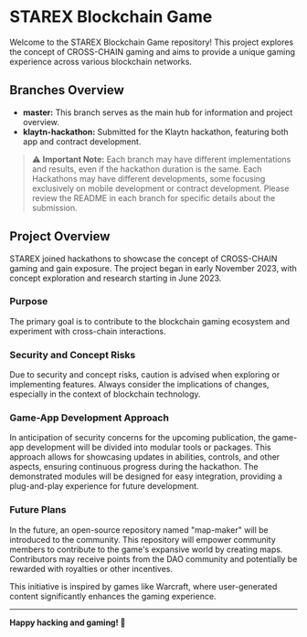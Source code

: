 # STAREX Blockchain Game

Welcome to the STAREX Blockchain Game repository! This project explores the concept of CROSS-CHAIN gaming and aims to provide a unique gaming experience across various blockchain networks.

## Branches Overview

- **master:** This branch serves as the main hub for information and project overview.
- **klaytn-hackathon:** Submitted for the Klaytn hackathon, featuring both app and contract development.

> ⚠️ **Important Note:** Each branch may have different implementations and results, even if the hackathon duration is the same. Each Hackathons may have different developments, some focusing exclusively on mobile development or contract development. Please review the README in each branch for specific details about the submission.

## Project Overview

STAREX joined hackathons to showcase the concept of CROSS-CHAIN gaming and gain exposure. The project began in early November 2023, with concept exploration and research starting in June 2023.

### Purpose

The primary goal is to contribute to the blockchain gaming ecosystem and experiment with cross-chain interactions.

### Security and Concept Risks

Due to security and concept risks, caution is advised when exploring or implementing features. Always consider the implications of changes, especially in the context of blockchain technology.

### Game-App Development Approach

In anticipation of security concerns for the upcoming publication, the game-app development will be divided into modular tools or packages. This approach allows for showcasing updates in abilities, controls, and other aspects, ensuring continuous progress during the hackathon. The demonstrated modules will be designed for easy integration, providing a plug-and-play experience for future development.

### Future Plans

In the future, an open-source repository named "map-maker" will be introduced to the community. This repository will empower community members to contribute to the game's expansive world by creating maps. Contributors may receive points from the DAO community and potentially be rewarded with royalties or other incentives.

This initiative is inspired by games like Warcraft, where user-generated content significantly enhances the gaming experience.

---

**Happy hacking and gaming! 🚀**
